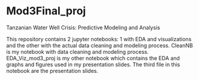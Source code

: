 # Mod3Final_proj
Tanzanian Water Well Crisis: Predictive Modeling and Analysis

This repository contains 2 jupyter notebooks: 1 with EDA and visualizations and the other with the actual data cleaning and modeling process. CleanNB is my notebook with data cleaning and modeling process. EDA_Viz_mod3_proj is my other notebook which contains the EDA and graphs and figures used in my presentation slides. The third file in this notebook are the presentation slides.
